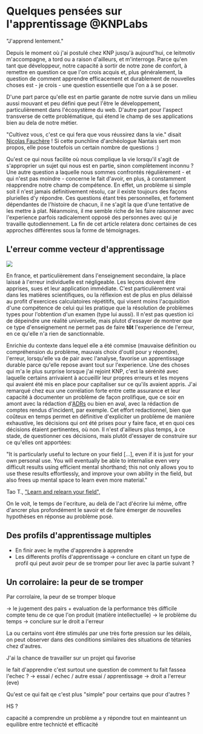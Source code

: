 # Quelques pensées sur l'apprentissage @KNPLabs

"J'apprend lentement."

Depuis le moment où j'ai postulé chez KNP jusqu'à aujourd'hui, ce leitmotiv
m'accompagne, a tord ou a raison d'ailleurs, et m'interroge. Parce qu'en tant
que développeur, notre capacité à sortir de notre zone de confort, à remettre en
question ce que l'on crois acquis et, plus généralement, la question de comment
apprendre efficacement et durablement de nouvelles choses est - je crois - une
question essentielle que l'on a à se poser.

D'une part parce qu'elle est en partie garante de notre survie dans un milieu aussi
mouvant et peu défini que peut l'être le développement, particulièrement dans
l'écosystème du web. D'autre part pour l'aspect transverse de cette problématique,
qui étend le champ de ses applications bien au dela de notre métier.

"Cultivez vous, c'est ce qui fera que vous réussirez dans la vie." disait
[Nicolas Fauchère](https://www.franceculture.fr/personne-nicolas-faucherre.html) !
Si cette punchline d'archéologue Nantais sert mon propos, elle pose toutefois un
certain nombre de questions :)

Qu'est ce qui nous facilite où nous complique la vie lorsqu'il s'agit de
s'approprier un sujet qui nous est en partie, sinon complètement inconnu ? Une
autre question a laquelle nous sommes confrontés régulièrement - et qui n'est pas
moindre - concerne le fait d'avoir, en plus, à constamment réapprendre notre champ
de compétence. En effet, un problème si simple soit il n'est jamais définitivement
résolu, car il existe toujours des façons plurielles d'y répondre. Ces questions
étant très personnelles, et fortement dépendantes de l'histoire de chacun, il ne
s'agit la que d'une tentative de les mettre à plat. Néanmoins, il me semble
riche de les faire raisonner avec l'experience parfois radicalement opposé des
personnes avec qui je travaille qutodiennement. La fin de cet article relatera
donc certaines de ces approches différentes sous la forme de témoignages.


## L'erreur comme vecteur d'apprentissage

![](https://img.devrant.com/devrant/rant/r_464533_gMBvP.jpg)

En france, et particulièrement dans l'enseignement secondaire, la place laissé
à l'erreur individuelle est négligeable. Les leçons doivent être apprises, sues
et leur application immédiate. C'est particulièrement vrai dans les matières
scientifiques, ou la réflexion est de plus en plus délaissé au profit d'exercices
calculatoires répétitifs, qui visent moins l'acquisition d'une compétence de celui
qui les pratique que la résolution de problèmes types pour l'obtention d'un examen
(type lui aussi). Il n'est pas question ici de dépeindre une réalité universelle,
mais plutot d'essayer de montrer que ce type d'enseignement ne permet pas de faire
**tôt** l'experience de l'erreur, en ce qu'elle n'a rien de sanctionnable.

Enrichie du contexte dans lequel elle a été commise (mauvaise définition ou
compréhension du problème, mauvais choix d'outil pour y répondre), l'erreur,
lorsqu'elle va de pair avec l'analyse, favorise un apprentissage durable parce
qu'elle repose avant tout sur l'experience. Une des choses qui m'a le plus
surprise lorsque j'ai rejoint KNP, c'est la sérénité avec laquelle certains
arrivaient à accueillir leur propres erreurs et les moyens qui avaient été mis
en place pour capitaliser sur ce qu'ils avaient appris. J'ai remarqué chez eux
une corrélation forte entre cette assurance et leur capacité à documenter un
problème de façon prolifique, que ce soir en amont avec la rédaction d'[ADRs](https://github.com/joelparkerhenderson/architecture_decision_record) ou bien en aval, avec la rédaction de comptes
rendus d'incident, par exemple. Cet effort redactionnel, bien que coûteux en
temps permet en définitive d'expliciter un problème de manière exhaustive, les
décisions qui ont été prises pour y faire face, et en quoi ces décisions étaient
pertinentes, où non. Il n'est d'ailleurs plus temps, à ce stade, de questionner
ces décisions, mais plutôt d'essayer de construire sur ce qu'elles ont apportées:

"It is particularly useful to lecture on your field [...], even if it is just for
your own personal use. You will eventually be able to internalise even very
difficult results using efficient mental shorthand; this not only allows you to
use these results effortlessly, and improve your own ability in the field, but
also frees up mental space to learn even more material."

Tao T., ["Learn and relearn your field", ](https://terrytao.wordpress.com/career-advice/learn-and-relearn-your-field/)

On le voit, le temps de l'ecriture, au delà de l'act d'écrire lui même, offre
d'ancrer plus profondément le savoir et de faire émerger de nouvelles hypothèses
en réponse au problème posé.

## Des profils d'apprentissage multiples

- En finir avec le mythe d'apprendre à apprendre
- Les differents profils d'apprentissage
-> conclure en citant un type de profil qui peut avoir peur de se tromper pour
lier avec la partie suivant ?

## Un corrolaire: la peur de se tromper

Par corrolaire, la peur de se tromper bloque

-> le jugement des pairs + evaluation de la performance très difficile compte tenu de ce que l'on produit (matière intellectuelle)
-> le problème du temps
-> conclure sur le droit a l'erreur


La ou certains vont être stimulés par une très forte pression sur les délais, on
peut observer dans des conditions similaires des situations de tétanies chez
d'autres.

J'ai la chance de travailler sur un projet qui favorise


le fait d'apprendre c'est surtout une question de comment tu fait fassea l'echec ?
-> essai / echec / autre essai / apprentissage
-> droit a l'erreur (eve)





Qu'est ce qui fait qe c'est plus "simple" pour certains que pour d'autres ?

HS ?

capacité a comprendre un problème
a y répondre
tout en mainteannt un equilibre entre technicté et efficacité
